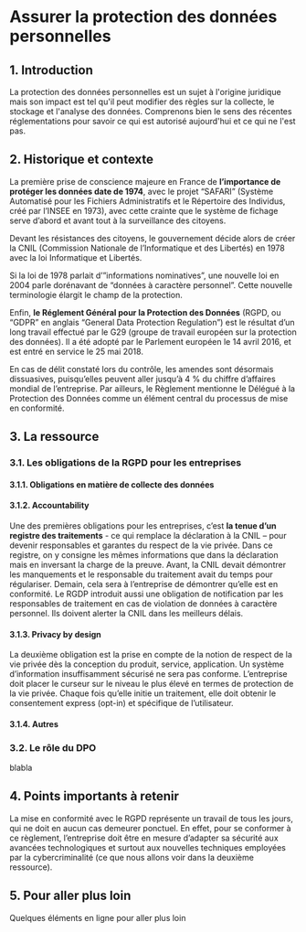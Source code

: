# Assurer la protection des données personnelles

## 1. Introduction
La protection des données personnelles est un sujet à l'origine juridique mais son impact est tel qu'il peut modifier des règles sur la collecte, le stockage et l'analyse des données. Comprenons bien le sens des récentes réglementations pour savoir ce qui est autorisé aujourd'hui et ce qui ne l'est pas.

## 2. Historique et contexte
La première prise de conscience majeure en France de **l’importance de protéger les données date de 1974**, avec le projet “SAFARI” (Système Automatisé pour les Fichiers Administratifs et le Répertoire des Individus, créé par l’INSEE en 1973), avec cette crainte que le système de fichage serve d’abord et avant tout à la surveillance des citoyens.

Devant les résistances des citoyens, le gouvernement décide alors de créer la CNIL (Commission Nationale de l’Informatique et des Libertés) en 1978 avec la loi Informatique et Libertés.

Si la loi de 1978 parlait d’”informations nominatives”, une nouvelle loi en 2004 parle dorénavant de “données à caractère personnel”. Cette nouvelle terminologie élargit le champ de la protection.

Enfin, **le Réglement Général pour la Protection des Données** (RGPD, ou “GDPR” en anglais “General Data Protection Regulation”) est le résultat d’un long travail effectué par le G29 (groupe de travail européen sur la protection des données). Il a été adopté par le Parlement européen le 14 avril 2016, et est entré en service le 25 mai 2018.

En cas de délit constaté lors du contrôle, les amendes sont désormais dissuasives, puisqu’elles peuvent aller jusqu’à 4 % du chiffre d’affaires mondial de l’entreprise. Par ailleurs, le Règlement mentionne le Délégué à la Protection des Données comme un élément central du processus de mise en conformité.

## 3. La ressource

### 3.1. Les obligations de la RGPD pour les entreprises

#### 3.1.1. Obligations en matière de collecte des données

#### 3.1.2. Accountability

Une des premières obligations pour les entreprises, c’est **la tenue d’un registre des traitements** - ce qui remplace la déclaration à la CNIL – pour devenir responsables et garantes du respect de la vie privée. Dans ce registre, on y consigne les mêmes informations que dans la déclaration mais en inversant la charge de la preuve. Avant, la CNIL devait démontrer les manquements et le responsable du traitement avait du temps pour régulariser. Demain, cela sera à l’entreprise de démontrer qu’elle est en conformité. Le RGDP introduit aussi une obligation de notification par les responsables de traitement en cas de violation de données à caractère personnel. Ils doivent alerter la CNIL dans les meilleurs délais. 

#### 3.1.3. Privacy by design
La deuxième obligation est la prise en compte de la notion de respect de la vie privée dès la conception du produit, service, application. Un système d’information insuffisamment sécurisé ne sera pas conforme. L’entreprise doit placer le curseur sur le niveau le plus élevé en termes de protection de la vie privée. Chaque fois qu’elle initie un traitement, elle doit obtenir le consentement express (opt-in) et spécifique de l’utilisateur.

#### 3.1.4. Autres

### 3.2. Le rôle du DPO
blabla

## 4. Points importants à retenir
La mise en conformité avec le RGPD représente un travail de tous les jours, qui ne doit en aucun cas demeurer ponctuel. En effet, pour se conformer à ce règlement, l’entreprise doit être en mesure d’adapter sa sécurité aux avancées technologiques et surtout aux nouvelles techniques employées par la cybercriminalité (ce que nous allons voir dans la deuxième ressource).

## 5. Pour aller plus loin
Quelques éléments en ligne pour aller plus loin
